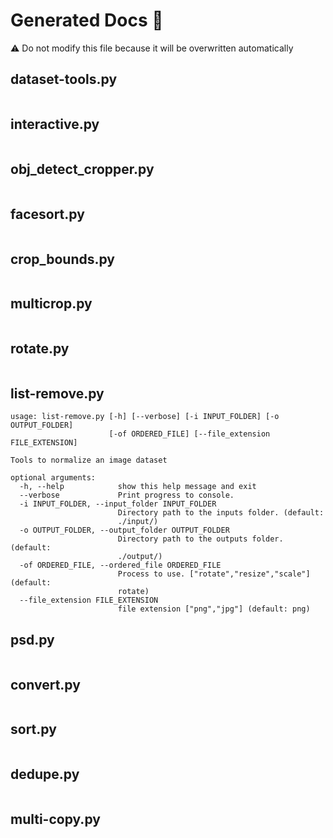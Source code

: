 # Generated Docs 📜
⚠️ Do not modify this file because it will be overwritten automatically
## dataset-tools.py
```
```
## interactive.py
```
```
## obj_detect_cropper.py
```
```
## facesort.py
```
```
## crop_bounds.py
```
```
## multicrop.py
```
```
## rotate.py
```
```
## list-remove.py
```
usage: list-remove.py [-h] [--verbose] [-i INPUT_FOLDER] [-o OUTPUT_FOLDER]
                      [-of ORDERED_FILE] [--file_extension FILE_EXTENSION]

Tools to normalize an image dataset

optional arguments:
  -h, --help            show this help message and exit
  --verbose             Print progress to console.
  -i INPUT_FOLDER, --input_folder INPUT_FOLDER
                        Directory path to the inputs folder. (default:
                        ./input/)
  -o OUTPUT_FOLDER, --output_folder OUTPUT_FOLDER
                        Directory path to the outputs folder. (default:
                        ./output/)
  -of ORDERED_FILE, --ordered_file ORDERED_FILE
                        Process to use. ["rotate","resize","scale"] (default:
                        rotate)
  --file_extension FILE_EXTENSION
                        file extension ["png","jpg"] (default: png)
```
## psd.py
```
```
## convert.py
```
```
## sort.py
```
```
## dedupe.py
```
```
## multi-copy.py
```
```
